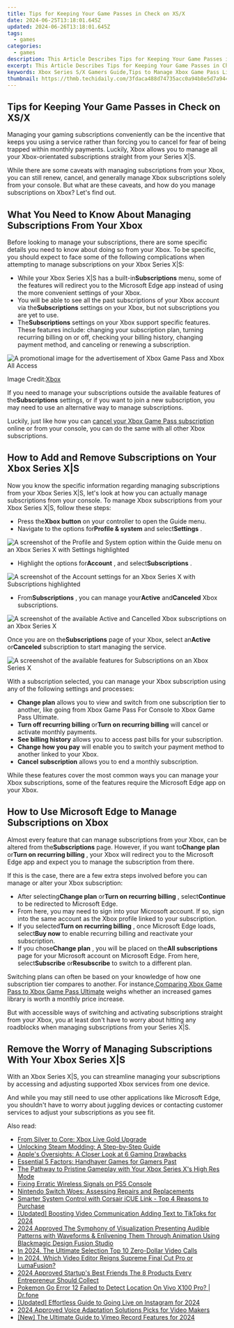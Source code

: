 ```yaml
---
title: Tips for Keeping Your Game Passes in Check on XS/X
date: 2024-06-25T13:18:01.645Z
updated: 2024-06-26T13:18:01.645Z
tags:
  - games
categories:
  - games
description: This Article Describes Tips for Keeping Your Game Passes in Check on XS/X
excerpt: This Article Describes Tips for Keeping Your Game Passes in Check on XS/X
keywords: Xbox Series S/X Gamers Guide,Tips to Manage Xbox Game Pass Library Efficiently,Strategies for Organizing Game Passes on Xbox Series X|S,Optimize Your Gaming Experience,Ensuring Game Pass Longevity with Best Practices on Xbox S/X,How to Keep Track of Acquired Games in Xbox Game Pass,Maximizing Game Pass Use
thumbnail: https://thmb.techidaily.com/3fdaca488d74735acc0a94b8e5d7a94444c107a2d9f4a5ecb937f59cae54b660.jpg
---
```


## Tips for Keeping Your Game Passes in Check on XS/X

 Managing your gaming subscriptions conveniently can be the incentive that keeps you using a service rather than forcing you to cancel for fear of being trapped within monthly payments. Luckily, Xbox allows you to manage all your Xbox-orientated subscriptions straight from your Series X|S.

 While there are some caveats with managing subscriptions from your Xbox, you can still renew, cancel, and generally manage Xbox subscriptions solely from your console. But what are these caveats, and how do you manage subscriptions on Xbox? Let's find out.

## What You Need to Know About Managing Subscriptions From Your Xbox

 Before looking to manage your subscriptions, there are some specific details you need to know about doing so from your Xbox. To be specific, you should expect to face some of the following complications when attempting to manage subscriptions on your Xbox Series X|S:

* While your Xbox Series X|S has a built-in**Subscriptions** menu, some of the features will redirect you to the Microsoft Edge app instead of using the more convenient settings of your Xbox.
* You will be able to see all the past subscriptions of your Xbox account via the**Subscriptions** settings on your Xbox, but not subscriptions you are yet to use.
* The**Subscriptions** settings on your Xbox support specific features. These features include: changing your subscription plan, turning recurring billing on or off, checking your billing history, changing payment method, and canceling or renewing a subscription.

![A promotional image for the advertisement of Xbox Game Pass and Xbox All Access](https://static1.makeuseofimages.com/wordpress/wp-content/uploads/2023/06/xbox-game-pass-stock-image.jpg)

 Image Credit:[Xbox](https://www.xbox.com/en-us/xbox-game-pass)

 If you need to manage your subscriptions outside the available features of the**Subscriptions** settings, or if you want to join a new subscription, you may need to use an alternative way to manage subscriptions.

 Luckily, just like how you can [cancel your Xbox Game Pass subscription](https://www.makeuseof.com/how-to-cancel-your-xbox-game-pass-subscription/) online or from your console, you can do the same with all other Xbox subscriptions.

## How to Add and Remove Subscriptions on Your Xbox Series X|S

 Now you know the specific information regarding managing subscriptions from your Xbox Series X|S, let's look at how you can actually manage subscriptions from your console. To manage Xbox subscriptions from your Xbox Series X|S, follow these steps:

* Press the**Xbox button** on your controller to open the Guide menu.
* Navigate to the options for**Profile & system** and select**Settings** .

![A screenshot of the Profile and System option within the Guide menu on an Xbox Series X with Settings highlighted](https://static1.makeuseofimages.com/wordpress/wp-content/uploads/2023/04/xbox-series-x-guide-menu.jpg)

* Highlight the options for**Account** , and select**Subscriptions** .

![A screenshot of the Account settings for an Xbox Series X with Subscriptions highlighted](https://static1.makeuseofimages.com/wordpress/wp-content/uploads/2023/07/screenshot-2647-1.jpg)

* From**Subscriptions** , you can manage your**Active** and**Canceled** Xbox subscriptions.

![A screenshot of the available Active and Cancelled Xbox subscriptions on an Xbox Series X](https://static1.makeuseofimages.com/wordpress/wp-content/uploads/2023/07/screenshot-2648.jpg)

 Once you are on the**Subscriptions** page of your Xbox, select an**Active** or**Canceled** subscription to start managing the service.

![A screenshot of the available features for Subscriptions on an Xbox Series X](https://static1.makeuseofimages.com/wordpress/wp-content/uploads/2023/07/screenshot-2651.jpg)

 With a subscription selected, you can manage your Xbox subscription using any of the following settings and processes:

* **Change plan** allows you to view and switch from one subscription tier to another, like going from Xbox Game Pass For Console to Xbox Game Pass Ultimate.
* **Turn off recurring billing** or**Turn on recurring billing** will cancel or activate monthly payments.
* **See billing history** allows you to access past bills for your subscription.
* **Change how you pay** will enable you to switch your payment method to another linked to your Xbox.
* **Cancel subscription** allows you to end a monthly subscription.

 While these features cover the most common ways you can manage your Xbox subscriptions, some of the features require the Microsoft Edge app on your Xbox.

## How to Use Microsoft Edge to Manage Subscriptions on Xbox

 Almost every feature that can manage subscriptions from your Xbox, can be altered from the**Subscriptions** page. However, if you want to**Change plan** or**Turn on recurring billing** , your Xbox will redirect you to the Microsoft Edge app and expect you to manage the subscription from there.

 If this is the case, there are a few extra steps involved before you can manage or alter your Xbox subscription:

* After selecting**Change plan** or**Turn on recurring billing** , select**Continue** to be redirected to Microsoft Edge.
* From here, you may need to sign into your Microsoft account. If so, sign into the same account as the Xbox profile linked to your subscription.
* If you selected**Turn on recurring billing** , once Microsoft Edge loads, select**Buy now** to enable recurring billing and reactivate your subscription.
* If you chose**Change plan** , you will be placed on the**All subscriptions** page for your Microsoft account on Microsoft Edge. From here, select**Subscribe** or**Resubscribe** to switch to a different plan.

 Switching plans can often be based on your knowledge of how one subscription tier compares to another. For instance,[Comparing Xbox Game Pass to Xbox Game Pass Ultimate](https://www.makeuseof.com/xbox-game-pass-vs-game-pass-ultimate-upgrading/) weighs whether an increased games library is worth a monthly price increase.

 But with accessible ways of switching and activating subscriptions straight from your Xbox, you at least don't have to worry about hitting any roadblocks when managing subscriptions from your Series X|S.

## Remove the Worry of Managing Subscriptions With Your Xbox Series X|S

 With an Xbox Series X|S, you can streamline managing your subscriptions by accessing and adjusting supported Xbox services from one device.

 And while you may still need to use other applications like Microsoft Edge, you shouldn't have to worry about juggling devices or contacting customer services to adjust your subscriptions as you see fit.


<ins class="adsbygoogle"
     style="display:block"
     data-ad-format="autorelaxed"
     data-ad-client="ca-pub-7571918770474297"
     data-ad-slot="1223367746"></ins>



<ins class="adsbygoogle"
     style="display:block"
     data-ad-client="ca-pub-7571918770474297"
     data-ad-slot="8358498916"
     data-ad-format="auto"
     data-full-width-responsive="true"></ins>

<span class="atpl-alsoreadstyle">Also read:</span>
<div><ul>
<li><a href="https://games-able.techidaily.com/from-silver-to-core-xbox-live-gold-upgrade/"><u>From Silver to Core: Xbox Live Gold Upgrade</u></a></li>
<li><a href="https://games-able.techidaily.com/unlocking-steam-modding-a-step-by-step-guide/"><u>Unlocking Steam Modding: A Step-by-Step Guide</u></a></li>
<li><a href="https://games-able.techidaily.com/apples-oversights-a-closer-look-at-6-gaming-drawbacks/"><u>Apple's Oversights: A Closer Look at 6 Gaming Drawbacks</u></a></li>
<li><a href="https://games-able.techidaily.com/essential-5-factors-handhayer-games-for-gamers-past/"><u>Essential 5 Factors: Handhayer Games for Gamers Past</u></a></li>
<li><a href="https://games-able.techidaily.com/the-pathway-to-pristine-gameplay-with-your-xbox-series-xs-high-res-mode/"><u>The Pathway to Pristine Gameplay with Your Xbox Series X's High Res Mode</u></a></li>
<li><a href="https://games-able.techidaily.com/fixing-erratic-wireless-signals-on-ps5-console/"><u>Fixing Erratic Wireless Signals on PS5 Console</u></a></li>
<li><a href="https://games-able.techidaily.com/nintendo-switch-woes-assessing-repairs-and-replacements/"><u>Nintendo Switch Woes: Assessing Repairs and Replacements</u></a></li>
<li><a href="https://games-able.techidaily.com/smarter-system-control-with-corsair-icue-link-top-4-reasons-to-purchase/"><u>Smarter System Control with Corsair iCUE Link - Top 4 Reasons to Purchase</u></a></li>
<li><a href="https://tiktok-clips.techidaily.com/updated-boosting-video-communication-adding-text-to-tiktoks-for-2024/"><u>[Updated] Boosting Video Communication  Adding Text to TikToks for 2024</u></a></li>
<li><a href="https://voice-adjusting.techidaily.com/2024-approved-the-symphony-of-visualization-presenting-audible-patterns-with-waveforms-and-enlivening-them-through-animation-using-blackmagic-design-fusion-/"><u>2024 Approved The Symphony of Visualization Presenting Audible Patterns with Waveforms & Enlivening Them Through Animation Using Blackmagic Design Fusion Studio</u></a></li>
<li><a href="https://screen-sharing-recording.techidaily.com/in-2024-the-ultimate-selection-top-10-zero-dollar-video-calls/"><u>In 2024, The Ultimate Selection  Top 10 Zero-Dollar Video Calls</u></a></li>
<li><a href="https://video-creation-software.techidaily.com/in-2024-which-video-editor-reigns-supreme-final-cut-pro-or-lumafusion/"><u>In 2024, Which Video Editor Reigns Supreme Final Cut Pro or LumaFusion?</u></a></li>
<li><a href="https://facebook-video-recording.techidaily.com/2024-approved-startups-best-friends-the-8-products-every-entrepreneur-should-collect/"><u>2024 Approved  Startup's Best Friends  The 8 Products Every Entrepreneur Should Collect</u></a></li>
<li><a href="https://change-location.techidaily.com/pokemon-go-error-12-failed-to-detect-location-on-vivo-x100-pro-drfone-by-drfone-virtual-android/"><u>Pokemon Go Error 12 Failed to Detect Location On Vivo X100 Pro? | Dr.fone</u></a></li>
<li><a href="https://instagram-clips.techidaily.com/updated-effortless-guide-to-going-live-on-instagram-for-2024/"><u>[Updated] Effortless Guide to Going Live on Instagram for 2024</u></a></li>
<li><a href="https://facebook-record-videos.techidaily.com/2024-approved-voice-adaptation-solutions-picks-for-video-makers/"><u>2024 Approved  Voice Adaptation Solutions  Picks for Video Makers</u></a></li>
<li><a href="https://vimeo-videos.techidaily.com/new-the-ultimate-guide-to-vimeo-record-features-for-2024/"><u>[New] The Ultimate Guide to Vimeo Record Features for 2024</u></a></li>
</ul></div>
